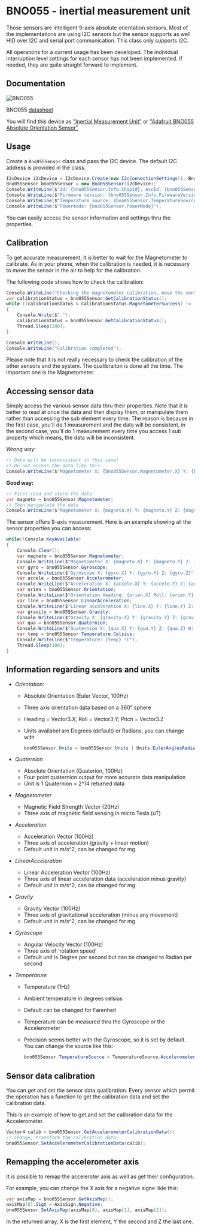 # BNO055 - inertial measurement unit

Those sensors are intelligent 9-axis absolute orientation sensors. Most of the implementations are using I2C sensors but the sensor supports as well HID over I2C and serial port communication. This class only supports I2C.

All operations for a current usage has been developed. The individual interruption level settings for each sensor has not been implemented. If needed, they are quite straight forward to implement.

## Documentation

![BNO055](./BNO055.jpg)

BNO055 [datasheet](https://www.bosch-sensortec.com/media/boschsensortec/downloads/datasheets/bst-bno055-ds000.pdf)

You will find this device as ["Inertial Measurement Unit"](https://www.dexterindustries.com/product/imu-sensor/) or ["Adafruit BNO055 Absolute Orientation Sensor"](https://learn.adafruit.com/adafruit-bno055-absolute-orientation-sensor/overview)

## Usage

Create a ```Bno055Sensor``` class and pass the I2C device. The default I2C address is provided in the class.

```csharp
I2cDevice i2cDevice = I2cDevice.Create(new I2cConnectionSettings(1, Bno055Sensor.DefaultI2cAddress));
Bno055Sensor bno055Sensor = new Bno055Sensor(i2cDevice);
Console.WriteLine($"Id: {bno055Sensor.Info.ChipId}, AccId: {bno055Sensor.Info.AcceleratorId}, GyroId: {bno055Sensor.Info.GyroscopeId}, MagId: {bno055Sensor.Info.MagnetometerId}");
Console.WriteLine($"Firmware version: {bno055Sensor.Info.FirmwareVersion}, Bootloader: {bno055Sensor.Info.BootloaderVersion}");
Console.WriteLine($"Temperature source: {bno055Sensor.TemperatureSource}, Operation mode: {bno055Sensor.OperationMode}, Units: {bno055Sensor.Units}");
Console.WriteLine($"Powermode: {bno055Sensor.PowerMode}");
```

You can easily access the sensor information and settings thru the properties.

## Calibration

To get accurate measurement, it is better to wait for the Magnetometer to calibrate. As in your phone, when the calibration is needed, it is necessary to move the sensor in the air to help for the calibration.

The following code shows how to check the calibration:

```csharp
Console.WriteLine("Checking the magnetometer calibration, move the sensor up to the calibration will be complete if needed");
var calibrationStatus = bno055Sensor.GetCalibrationStatus();
while ((calibrationStatus & CalibrationStatus.MagnetometerSuccess) != (CalibrationStatus.MagnetometerSuccess))
{
    Console.Write($".");
    calibrationStatus = bno055Sensor.GetCalibrationStatus();
    Thread.Sleep(200);
}

Console.WriteLine();
Console.WriteLine("Calibration completed");
```

Please note that it is not really necessary to check the calibration of the other sensors and the system. The qualibraiton is done all the time. The important one is the Magnetometer.

## Accessing sensor data

Simply access the various sensor data thru their properties. Note that it is better to read at once the data and then display them, or manipulate them rather than accessing the sub element every time. The reason is because in the first case, you'll do 1 measurement and the data will be consistent, in the second case, you'll do 1 measurement every time you access 1 sub property which means, the data will be inconsistent.

*Wrong way:*

```csharp
// Data will be inconsistent in this case!
// Do not access the data like this
Console.WriteLine($"Magnetometer X: {bno055Sensor.Magnetometer.X} Y: {bno055Sensor.Magnetometer.Y} Z: {bno055Sensor.Magnetometer.Z}");
```

**Good way:**

```csharp
// First read and store the data
var magneto = bno055Sensor.Magnetometer;
// Then manipulate the data
Console.WriteLine($"Magnetometer X: {magneto.X} Y: {magneto.Y} Z: {magneto.Z}");
```

The sensor offers 9-axis measurement. Here is an example showing all the sensor properties you can access:

```csharp
while(!Console.KeyAvailable)
{
    Console.Clear();
    var magneto = bno055Sensor.Magnetometer;
    Console.WriteLine($"Magnetometer X: {magneto.X} Y: {magneto.Y} Z: {magneto.Z}");
    var gyro = bno055Sensor.Gyroscope;
    Console.WriteLine($"Gyroscope X: {gyro.X} Y: {gyro.Y} Z: {gyro.Z}");
    var accele = bno055Sensor.Accelerometer;
    Console.WriteLine($"Acceleration X: {accele.X} Y: {accele.Y} Z: {accele.Z}");
    var orien = bno055Sensor.Orientation;
    Console.WriteLine($"Orientation Heading: {orien.X} Roll: {orien.Y} Pitch: {orien.Z}");
    var line = bno055Sensor.LinearAcceleration;
    Console.WriteLine($"Linear acceleration X: {line.X} Y: {line.Y} Z: {line.Z}");
    var gravity = bno055Sensor.Gravity;
    Console.WriteLine($"Gravity X: {gravity.X} Y: {gravity.Y} Z: {gravity.Z}");
    var qua = bno055Sensor.Quaternion;
    Console.WriteLine($"Quaternion X: {qua.X} Y: {qua.Y} Z: {qua.Z} W: {qua.W}");
    var temp = bno055Sensor.Temperature.Celsius;
    Console.WriteLine($"Temperature: {temp} °C");
    Thread.Sleep(100);
}
```

## Information regarding sensors and units

* *Orientation*:
  * Absolute Orientation (Euler Vector, 100Hz)
  * Three axis orientation data based on a 360° sphere
  * Heading = Vector3.X; Roll = Vector3.Y; Pitch = Vector3.Z
  * Units availabel are Degrees (default) or Radians, you can change with

    ```csharp
    bno055Sensor.Units = bno055Sensor.Units | Units.EulerAnglesRadians;
    ```

* *Quaternion*
  * Absolute Orientation (Quaterion, 100Hz)
  * Four point quaternion output for more accurate data manipulation
  * Unit is 1 Quaternion = 2^14 returned data

* *Magnetometer*
  * Magnetic Field Strength Vector (20Hz)
  * Three axis of magnetic field sensing in micro Tesla (uT)

* *Acceleration*
  * Acceleration Vector (100Hz)
  * Three axis of acceleration (gravity + linear motion)
  * Default unit in m/s^2, can be changed for mg

* *LinearAcceleration*
  * Linear Acceleration Vector (100Hz)
  * Three axis of linear acceleration data (acceleration minus gravity)
  * Default unit in m/s^2, can be changed for mg

* *Gravity*
  * Gravity Vector (100Hz)
  * Three axis of gravitational acceleration (minus any movement)
  * Default unit in m/s^2, can be changed for mg

* *Gyroscope*
  * Angular Velocity Vector (100Hz)
  * Three axis of 'rotation speed'
  * Default unit is Degree per second but can be changed to Radian per second

* *Temperature*
  * Temperature (1Hz)
  * Ambient temperature in degrees celsius
  * Default can be changed for Farenheit
  * Temperature can be measured thru the Gyroscope or the Accelerometer
  * Precision seems better with the Gyroscope, so it is set by default. You can change the source like this:

    ```csharp
    bno055Sensor.TemperatureSource = TemperatureSource.Accelerometer;
    ```

## Sensor data calibration

You can get and set the sensor data qualibration. Every sensor which permit the operation has a function to get the calibration data and set the calibration data.

This is an example of how to get and set the calibration data for the Accelerometer.

```csharp
Vector4 calib = bno055Sensor.GetAccelerometerCalibrationData();
// Change, transform the calibration data
bno055Sensor.SetAccelerometerCalibrationData(calib);
```

## Remapping the accelerometer axis

It is possible to remap the acceleroter axis as well as get their configuration.

For example, you can change the X axis for a negative signe likle this:

```csharp
var axisMap = bno055Sensor.GetAxisMap();
axisMap[0].Sign = AxisSign.Negative;
bno055Sensor.SetAxisMap(axisMap[0], axisMap[1], axisMap[2]);
```

In the returned array, X is the first element, Y the second and Z the last one.

